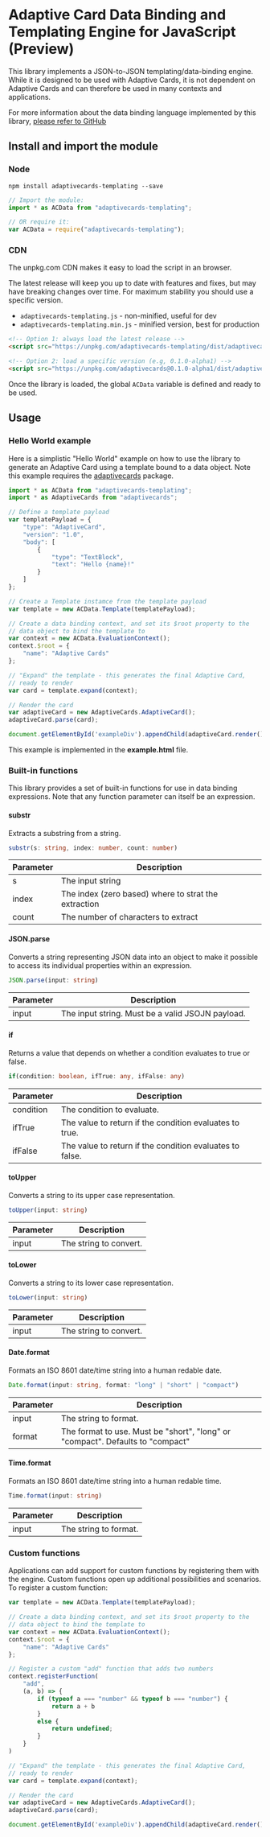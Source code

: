 # Adaptive Card Data Binding and Templating Engine for JavaScript (Preview)

This library implements a JSON-to-JSON templating/data-binding engine. While it is designed to be used with Adaptive Cards, it is not dependent on Adaptive Cards and can therefore be used in many contexts and applications.

For more information about the data binding language implemented by this library, [please refer to GitHub](https://github.com/microsoft/AdaptiveCards/issues/2448)

## Install and import the module

### Node

```console
npm install adaptivecards-templating --save
```

```js
// Import the module:
import * as ACData from "adaptivecards-templating";

// OR require it:
var ACData = require("adaptivecards-templating");
```

### CDN

The unpkg.com CDN makes it easy to load the script in an  browser. 

The latest release will keep you up to date with features and fixes, but may have breaking changes over time. For maximum stability you should use a specific version.

* `adaptivecards-templating.js` - non-minified, useful for dev
* `adaptivecards-templating.min.js` - minified version, best for production

```html
<!-- Option 1: always load the latest release -->
<script src="https://unpkg.com/adaptivecards-templating/dist/adaptivecards-templating.min.js"></script>

<!-- Option 2: load a specific version (e.g, 0.1.0-alpha1) -->
<script src="https://unpkg.com/adaptivecards@0.1.0-alpha1/dist/adaptivecards-templating.min.js"></script>
```

Once the library is loaded, the global `ACData` variable is defined and ready to be used.

## Usage

### Hello World example

Here is a simplistic "Hello World" example on how to use the library to generate an Adaptive Card using a template bound to a data object. Note this example requires the [adaptivecards](https://www.npmjs.com/package/adaptivecards) package.

```typescript
import * as ACData from "adaptivecards-templating";
import * as AdaptiveCards from "adaptivecards";

// Define a template payload
var templatePayload = {
    "type": "AdaptiveCard",
    "version": "1.0",
    "body": [
        {
            "type": "TextBlock",
            "text": "Hello {name}!"
        }
    ]
};

// Create a Template instamce from the template payload
var template = new ACData.Template(templatePayload);

// Create a data binding context, and set its $root property to the
// data object to bind the template to
var context = new ACData.EvaluationContext();
context.$root = {
    "name": "Adaptive Cards"
};

// "Expand" the template - this generates the final Adaptive Card,
// ready to render
var card = template.expand(context);

// Render the card
var adaptiveCard = new AdaptiveCards.AdaptiveCard();
adaptiveCard.parse(card);

document.getElementById('exampleDiv').appendChild(adaptiveCard.render());
```

This example is implemented in the **example.html** file.

### Built-in functions

This library provides a set of built-in functions for use in data binding expressions. Note that any function parameter can itself be an expression.

#### substr
Extracts a substring from a string.

```typescript
substr(s: string, index: number, count: number)
```

|Parameter|Description|
|---|---|
|s|The input string|
|index|The index (zero based) where to strat the extraction|
|count|The number of characters to extract|

#### JSON.parse
Converts a string representing JSON data into an object to make it possible to access its individual properties within an expression.

```typescript
JSON.parse(input: string)
```

|Parameter|Description|
|---|---|
|input|The input string. Must be a valid JSOJN payload.|

#### if
Returns a value that depends on whether a condition evaluates to true or false.

```typescript
if(condition: boolean, ifTrue: any, ifFalse: any)
```

|Parameter|Description|
|---|---|
|condition|The condition to evaluate.|
|ifTrue|The value to return if the condition evaluates to true.|
|ifFalse|The value to return if the condition evaluates to false.|

#### toUpper
Converts a string to its upper case representation.

```typescript
toUpper(input: string)
```

|Parameter|Description|
|---|---|
|input|The string to convert.|

#### toLower
Converts a string to its lower case representation.

```typescript
toLower(input: string)
```

|Parameter|Description|
|---|---|
|input|The string to convert.|

#### Date.format
Formats an ISO 8601 date/time string into a human redable date.

```typescript
Date.format(input: string, format: "long" | "short" | "compact")
```

|Parameter|Description|
|---|---|
|input|The string to format.|
|format|The format to use. Must be "short", "long" or "compact". Defaults to "compact"|

#### Time.format
Formats an ISO 8601 date/time string into a human redable time.

```typescript
Time.format(input: string)
```

|Parameter|Description|
|---|---|
|input|The string to format.|

### Custom functions
Applications can add support for custom functions by registering them with the engine. Custom functions open up additional possibilities and scenarios. To register a custom function:

```typescript
var template = new ACData.Template(templatePayload);

// Create a data binding context, and set its $root property to the
// data object to bind the template to
var context = new ACData.EvaluationContext();
context.$root = {
    "name": "Adaptive Cards"
};

// Register a custom "add" function that adds two numbers
context.registerFunction(
    "add",
    (a, b) => {
        if (typeof a === "number" && typeof b === "number") {
            return a + b
        }
        else {
            return undefined;
        }
    }
)

// "Expand" the template - this generates the final Adaptive Card,
// ready to render
var card = template.expand(context);

// Render the card
var adaptiveCard = new AdaptiveCards.AdaptiveCard();
adaptiveCard.parse(card);

document.getElementById('exampleDiv').appendChild(adaptiveCard.render());
```
